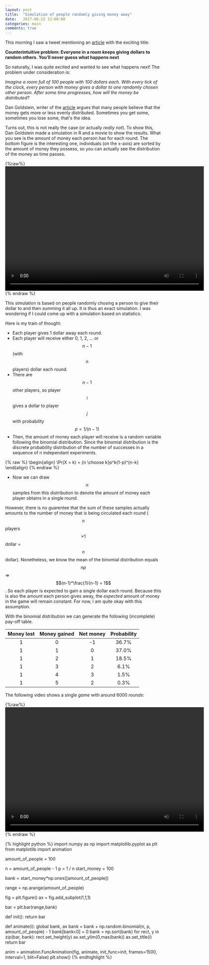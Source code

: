 ```yaml
---
layout: post
title:  "Simulation of people randomly giving money away"
date:   2017-06-22 12:00:00
categories: main
comments: true
---
```


This morning I saw a tweet mentioning an [article][1] with the exciting title:

**Counterintuitive problem: Everyone in a room keeps giving dollars to random others. You’ll never guess what happens next**

So naturally, I was quite excited and wanted to see what happens next! The problem under consideration is:

*Imagine a room full of 100 people with 100 dollars each. With every tick of the clock, every person with money gives a dollar to one randomly chosen other person. After some time progresses, how will the money be distributed?*

Dan Goldstein, writer of the [article][1] argues that many people believe that the money gets more or less evenly distributed. Sometimes you get some, sometimes you lose some, that's the idea.

Turns out, this is not really the case (or actually *really not*). To show this, Dan Goldstein made a simulation in R and a movie to show the results. What you see is the amount of money each person has for each round. The bottom figure is the interesting one, individuals (on the x-axis) are sorted by the amount of money they possess, so you can actually see the distribution of the money as time passes.

{%raw%}
<video width="640" height="400" controls preload> 
    <source src="http://www.decisionsciencenews.com/wp-content/uploads/2017/06/dollar_stacked2.mp4?_=1"></source> 
</video>
{% endraw %}

This simulation is based on people randomly chosing a person to give their dollar to and then summing it all up. It is thus an exact simulation. I was wondering if I could come up with a simulation based on statistics.

Here is my train of thought:

- Each player gives 1 dollar away each round.
- Each player will receive either 0, 1, 2, ... or $$n - 1$$ (with $$n$$ players) dollar each round.
- There are $$n - 1$$ other players, so player $$i$$ gives a dollar to player $$j$$ with probability $$p = 1/(n-1)$$
- Then, the amount of money each player will receive is a random variable following the binomial distribution. Since the binomial distribution is the discrete probability distribution of the number of successes in a sequence of n independant experiments.

{% raw %}
\begin{align}
	\Pr(X = k) = {n \choose k}p^k(1-p)^{n-k}
\end{align}
{% endraw %}

- Now we can draw $$n$$ samples from this distribution to denote the amount of money each player obtains in a single round.

However, there is no guarentee that the sum of these samples actually amounts to the number of money that is being circulated each round ($$n$$ players $$\times 1$$ dollar = $$n$$ dollar). 
Nonetheless, we know the mean of the binomial distribution equals $$np$$ => $$(n-1)*\frac{1}{n-1} = 1$$. So each player is expected to gain a single dollar each round. Because this is also the amount each person gives away, the *expected* amount of money in the game will remain constant. For now, I am quite okay with this assumption.

With the binomial distribution we can generate the following (incomplete) pay-off table.

| Money lost    | Money gained  | Net money  | Probability |
| :-----------: |:-------------:| :-----:    | :-----: |
| 1            | 0             | -1         | 36.7%|
| 1            | 1             |   0        | 37.0%|
| 1            | 2             |    1       | 18.5%|
| 1            | 3             |    2       | 6.1%|
| 1            | 4             |    3       | 1.5%|
| 1            | 5            |    2       | 0.3%|

The following video shows a single *game* with around 6000 *rounds*:

{%raw%}
<video width="640" height="400" controls preload> 
    <source src="/assets/videos/money.mp4"></source> 
</video>
{% endraw %}

{% highlight python %}
import numpy as np
import matplotlib.pyplot as plt
from matplotlib import animation

amount_of_people = 100

n = amount_of_people - 1
p = 1 / n
start_money = 100

bank = start_money*np.ones([amount_of_people])

range = np.arange(amount_of_people)

fig = plt.figure()
ax = fig.add_subplot(1,1,1)

bar = plt.bar(range,bank)

def init():
    return bar

def animate(i):
    global bank, ax
    bank = bank + np.random.binomial(n, p, amount_of_people) - 1
    bank[bank<0] = 0
    bank = np.sort(bank)
    for rect, y in zip(bar, bank):
        rect.set_height(y)
    ax.set_ylim(0,max(bank))
    ax.set_title(i)
    return bar

anim = animation.FuncAnimation(fig, animate, init_func=init,
                               frames=1500, interval=1, blit=False)
plt.show()
{% endhighlight %}






[1]:http://www.decisionsciencenews.com/2017/06/19/counterintuitive-problem-everyone-room-keeps-giving-dollars-random-others-youll-never-guess-happens-next/